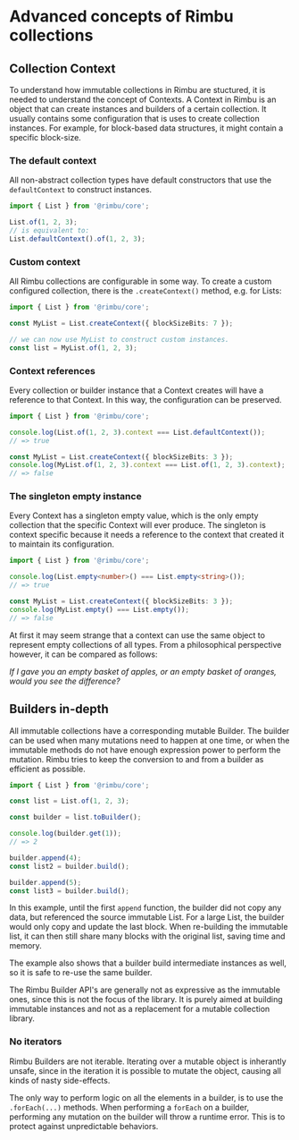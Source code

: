 # Advanced concepts of Rimbu collections

## Collection Context

To understand how immutable collections in Rimbu are stuctured, it is needed to understand the concept of Contexts. A Context in Rimbu is an object that can create instances and builders of a certain collection. It usually contains some configuration that is uses to create collection instances. For example, for block-based data structures, it might contain a specific block-size.

### The default context

All non-abstract collection types have default constructors that use the `defaultContext` to construct instances.

```ts
import { List } from '@rimbu/core';

List.of(1, 2, 3);
// is equivalent to:
List.defaultContext().of(1, 2, 3);
```

### Custom context

All Rimbu collections are configurable in some way. To create a custom configured collection, there is the `.createContext()` method, e.g. for Lists:

```ts
import { List } from '@rimbu/core';

const MyList = List.createContext({ blockSizeBits: 7 });

// we can now use MyList to construct custom instances.
const list = MyList.of(1, 2, 3);
```

### Context references

Every collection or builder instance that a Context creates will have a reference to that Context. In this way, the configuration can be preserved.

```ts
import { List } from '@rimbu/core';

console.log(List.of(1, 2, 3).context === List.defaultContext());
// => true

const MyList = List.createContext({ blockSizeBits: 3 });
console.log(MyList.of(1, 2, 3).context === List.of(1, 2, 3).context);
// => false
```

### The singleton empty instance

Every Context has a singleton empty value, which is the only empty collection that the specific Context will ever produce. The singleton is context specific because it needs a reference to the context that created it to maintain its configuration.

```ts
import { List } from '@rimbu/core';

console.log(List.empty<number>() === List.empty<string>());
// => true

const MyList = List.createContext({ blockSizeBits: 3 });
console.log(MyList.empty() === List.empty());
// => false
```

At first it may seem strange that a context can use the same object to represent empty collections of all types. From a philosophical perspective however, it can be compared as follows:

_If I gave you an empty basket of apples, or an empty basket of oranges, would you see the difference?_

## Builders in-depth

All immutable collections have a corresponding mutable Builder. The builder can be used when many mutations need to happen at one time, or when the immutable methods do not have enough expression power to perform the mutation. Rimbu tries to keep the conversion to and from a builder as efficient as possible.

```ts
import { List } from '@rimbu/core';

const list = List.of(1, 2, 3);

const builder = list.toBuilder();

console.log(builder.get(1));
// => 2

builder.append(4);
const list2 = builder.build();

builder.append(5);
const list3 = builder.build();
```

In this example, until the first `append` function, the builder did not copy any data, but referenced the source immutable List. For a large List, the builder would only copy and update the last block. When re-building the immutable list, it can then still share many blocks with the original list, saving time and memory.

The example also shows that a builder build intermediate instances as well, so it is safe to re-use the same builder.

The Rimbu Builder API's are generally not as expressive as the immutable ones, since this is not the focus of the library. It is purely aimed at building immutable instances and not as a replacement for a mutable collection library.

### No iterators

Rimbu Builders are not iterable. Iterating over a mutable object is inherantly unsafe, since in the iteration it is possible to mutate the object, causing all kinds of nasty side-effects.

The only way to perform logic on all the elements in a builder, is to use the `.forEach(...)` methods. When performing a `forEach` on a builder, performing any mutation on the builder will throw a runtime error. This is to protect against unpredictable behaviors.
